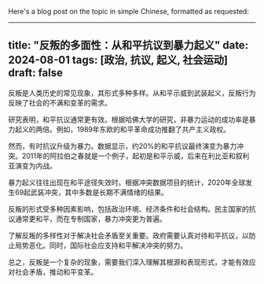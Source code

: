 Here's a blog post on the topic in simple Chinese, formatted as requested:

---
title: "反叛的多面性：从和平抗议到暴力起义"
date: 2024-08-01
tags: [政治, 抗议, 起义, 社会运动]
draft: false
---

反叛是人类历史的常见现象，其形式多种多样。从和平示威到武装起义，反叛行为反映了社会的不满和变革的需求。

研究表明，和平抗议通常更有效。根据哈佛大学的研究，非暴力运动的成功率是暴力起义的两倍。例如，1989年东欧的和平革命成功推翻了共产主义政权。

然而，有时抗议升级为暴力。数据显示，约20%的和平抗议最终演变为暴力冲突。2011年的阿拉伯之春就是一个例子，起初是和平示威，后来在利比亚和叙利亚演变为内战。

暴力起义往往出现在和平途径失效时。根据冲突数据项目的统计，2020年全球发生69起武装冲突，其中多数是长期不满情绪的结果。

反叛的形式受多种因素影响，包括政治环境、经济条件和社会结构。民主国家的抗议通常更和平，而在专制国家，暴力冲突更为普遍。

了解反叛的多样性对于解决社会矛盾至关重要。政府需要认真对待和平抗议，以防止局势恶化。同时，国际社会应支持和平解决冲突的努力。

总之，反叛是一个复杂的现象，需要我们深入理解其根源和表现形式，才能有效应对社会矛盾，推动和平变革。